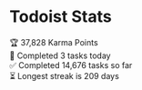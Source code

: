 
# Todoist Stats

<!-- TODO-IST:START -->
🏆  37,828 Karma Points           
🌸  Completed 3 tasks today           
✅  Completed 14,676 tasks so far           
⏳  Longest streak is 209 days
<!-- TODO-IST:END -->
